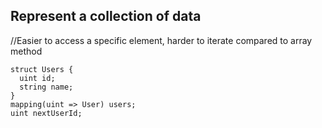 ## Represent a collection of data

//Easier to access a specific element, harder to iterate compared to array method
```
struct Users {
  uint id;
  string name;
}
mapping(uint => User) users;
uint nextUserId;
```
